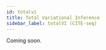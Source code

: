 ```yaml
---
id: totalvi
title: Total Variational Inference
sidebar_label: totalVI (CITE-seq)
---
```


Coming soon.